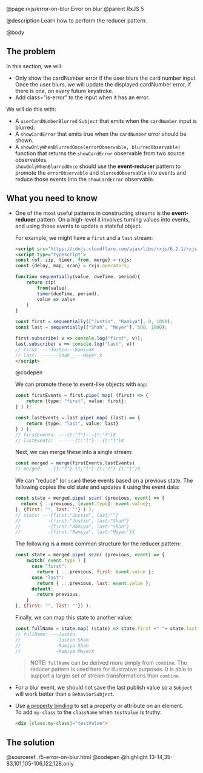 @page rxjs/error-on-blur Error on blur
@parent RxJS 5

@description Learn how to perform the reducer pattern.

@body

## The problem

In this section, we will:

- Only show the cardNumber error if the user blurs the card number input. Once the user blurs,
  we will update the displayed cardNumber error, if there is one, on every future keystroke.
- Add class="is-error" to the input when it has an error.

We will do this with:

- A `userCardNumberBlurred` `Subject` that emits when the `cardNumber` input is blurred.
- A `showCardError` that emits true when the `cardNumber` error should be shown.
- A `showOnlyWhenBlurredOnce(errorObservable, blurredObservable)` function that returns
  the `showCardError` observable from two source observables.  
  `showOnlyWhenBlurredOnce` should use the __event-reducer__ pattern to
  promote the `errorObservable` and `blurredObservable` into events and
  reduce those events into the `showCardError` observable.



## What you need to know

- One of the most useful patterns in constructing streams is the __event-reducer__
  pattern. On a high-level it involves turning values into events, and using those
  events to update a stateful object.

  For example, we might have a `first` and a `last` stream:

  ```html
  <script src="https://cdnjs.cloudflare.com/ajax/libs/rxjs/6.2.1/rxjs.umd.js"></script>
  <script type="typescript">
  const {of, zip, timer, from, merge} = rxjs;
  const {delay, map, scan} = rxjs.operators;

  function sequentially(value, dueTime, period){
      return zip(
          from(value),
          timer(dueTime, period),
          value => value
      )
  }

  const first = sequentially(["Justin", "Ramiya"], 0, 1000);
  const last = sequentially(["Shah", "Meyer"], 500, 1000);

  first.subscribe( v => console.log("first", v));
  last.subscribe( v => console.log("last", v))
  // first: ---Justin---RamiyaX
  // last:  ------Shah__---Meyer_X
  </script>
  ```
  @codepen

  We can promote these to event-like objects with `map`:

  ```typescript
  const firstEvents = first.pipe( map( (first) => {
      return {type: "first", value: first};
  } ) );

  const lastEvents = last.pipe( map( (last) => {
      return {type: "last", value: last}
  } ) );
  // firstEvents: ---{t:"f"}---{t:"f"}X
  // lastEvents:  ------{t:"l"}---{t:"l"}X
  ```

  Next, we can merge these into a single stream:

  ```js
  const merged = merge(firstEvents,lastEvents)
  // merged: ---{t:"f"}-{t:"l"}-{t:"f"}-{t:"l"}X
  ```

  We can "reduce" (or `scan`) these events based on a previous
  state. The following copies the old state and updates it using the event
  data:

  ```js
  const state = merged.pipe( scan( (previous, event) => {
    return {...previous, [event.type]: event.value};
  }, {first: "", last: ""} ) );
  // state: ---{first:"Justin", last:""}
  //          -{first:"Justin", last:"Shah"}
  //          -{first:"Ramiya", last:"Shah"}
  //          -{first:"Ramiya", last:"Meyer"}X
  ```

  The following is a more common structure for the reducer pattern:

  ```js
  const state = merged.pipe( scan( (previous, event) => {
      switch( event.type ) {
        case "first":
          return { ...previous, first: event.value };
        case "last":
          return { ...previous, last: event.value };
        default:
          return previous;
      }
  }, {first: "", last: ""}) );
  ```

  Finally, we can map this state to another value:

  ```js
  const fullName = state.map( (state) => state.first +" "+ state.last );
  // fullName: ---Justin
  //             -Justin Shah
  //             -Ramiya Shah
  //             -Ramiya MeyerX
  ```

  > NOTE: `fullName` can be derived more simply from `combine`. The reducer
  > pattern is used here for illustrative purposes. It is able to support a larger
  > set of stream transformations than `combine`.

- For a blur event, we should not save the last publish value
  so a `Subject` will work  better than a `BehaviorSubject`.
- Use [a property binding](https://angular.io/guide/template-syntax#property-binding--property-) to set a property or attribute on an element.  
  To add `my-class` to the `className` when `testValue` is truthy:

  ```html
  <div [class.my-class]="testValue">
  ```


## The solution

@sourceref ./5-error-on-blur.html
@codepen
@highlight 13-14,35-83,101,105-106,122,128,only
